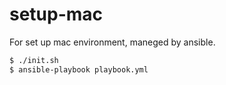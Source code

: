 # setup-mac
For set up mac environment, maneged by ansible.

```sh
$ ./init.sh
$ ansible-playbook playbook.yml
```
